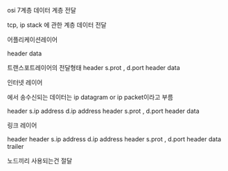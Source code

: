 osi 7계층 데이터 계층 전달

tcp, ip stack 에 관한 계층 데이터 전달

어플리케이션레이어

header
data

트랜스포트레이어의 전달형태
header
s.prot , d.port
header
data

인터넷 레이어

에서 송수신되는 데이터는 ip datagram or ip packet이라고 부름

header
s.ip address
d.ip address
header
s.prot , d.port
header
data

링크 레이어

header
header
s.ip address
d.ip address
header
s.prot , d.port
header
data
trailer

노드끼리 사용되는건 절달

